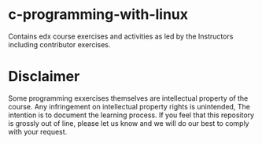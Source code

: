 # c-programming-with-linux
Contains edx course exercises and activities as led by the Instructors including contributor exercises.


# Disclaimer

Some programming exxercises themselves are intellectual property of the course. 
Any infringement on intellectual property rights is unintended, The intention is to document the learning process. If you feel that this repository is grossly out of line, please let us know and we will do our best to comply with your request.
